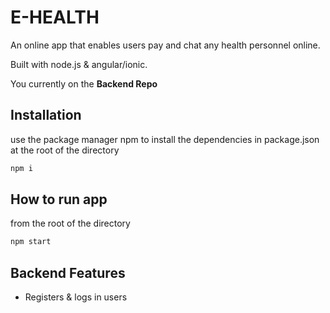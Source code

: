 # E-HEALTH

An online app that enables users pay and chat any health personnel online. 

Built with node.js & angular/ionic. 

You currently on the **Backend Repo**


## Installation

use the package manager npm to install the dependencies in package.json at the root of the directory

```bash
npm i
```
## How to run app
from the root of the directory
```bash
npm start
```
## Backend Features

* Registers & logs in users

